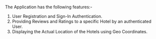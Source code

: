 The Application has the following features:-
1) User Registration and Sign-In Authentication.
2) Providing Reviews and Ratings to a specific Hotel by an authenticated User.
3) Displaying the Actual Location of the Hotels using Geo Coordinates.
